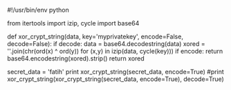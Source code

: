 #!/usr/bin/env python

from itertools import izip, cycle
import base64

def xor_crypt_string(data, key='myprivatekey', encode=False, decode=False):
        if decode:
                data = base64.decodestring(data)
        xored = ''.join(chr(ord(x) ^ ord(y)) for (x,y) in izip(data, cycle(key)))
        if encode:
                return base64.encodestring(xored).strip()
                return xored
 

secret_data = 'fatih'
print xor_crypt_string(secret_data, encode=True) 
#print xor_crypt_string(xor_crypt_string(secret_data, encode=True), decode=True)

